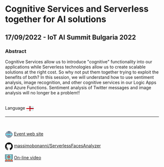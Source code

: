 # Cognitive Services and Serverless together for AI solutions
## 17/09/2022 - IoT AI Summit Bulgaria 2022
### Abstract
Cognitive Services allow us to introduce "cognitive" functionality into our applications while Serverless technologies allow us to create scalable solutions at the right cost. So why not put them together trying to exploit the benefits of both? In this session, we will understand how to use sentiment analysis, image recognition, and other cognitive services in our Logic Apps and Azure Functions. Sentiment analysis of Twitter messages and image analysis will no longer be a problem!!

<br/>
Language <img width="25" src="https://raw.githubusercontent.com/massimobonanni/massimobonanni/master/images/flagengland.svg" style="vertical-align:middle">

<br/>

---

<br/>
<p>
<img width="25" src="https://raw.githubusercontent.com/massimobonanni/massimobonanni/master/images/eventwebsite.svg" style="vertical-align:middle"> 
<a href="https://iotsummit.tech/">Event web site</a>
</p>

<p>
<img width="25" src="https://raw.githubusercontent.com/massimobonanni/massimobonanni/master/images/github.svg" style="vertical-align:middle"> 
<a href="https://github.com/massimobonanni/ServerlessFacesAnalyzer" target="_blank">massimobonanni/ServerlessFacesAnalyzer
</a>
</p>

<p>
<img width="25" src="https://raw.githubusercontent.com/massimobonanni/massimobonanni/master/images/video.svg" style="vertical-align:middle"> 
<a href="https://youtu.be/ZosO8wtf6Pw?t=22887" target="_blank">On-line video</a>
</p> 